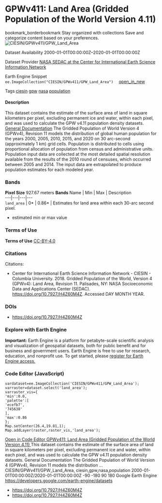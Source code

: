  
#  GPWv411: Land Area (Gridded Population of the World Version 4.11) 
bookmark_borderbookmark Stay organized with collections  Save and categorize content based on your preferences. 
![CIESIN/GPWv411/GPW_Land_Area](https://developers.google.com/earth-engine/datasets/images/CIESIN/CIESIN_GPWv411_GPW_Land_Area_sample.png) 

Dataset Availability
    2000-01-01T00:00:00Z–2020-01-01T00:00:00Z 

Dataset Provider
     [ NASA SEDAC at the Center for International Earth Science Information Network ](https://doi.org/10.7927/H4Z60M4Z) 

Earth Engine Snippet
     `    ee.ImageCollection("CIESIN/GPWv411/GPW_Land_Area")   ` [ open_in_new ](https://code.earthengine.google.com/?scriptPath=Examples:Datasets/CIESIN/CIESIN_GPWv411_GPW_Land_Area) 

Tags
     [ciesin](https://developers.google.com/earth-engine/datasets/tags/ciesin) [gpw](https://developers.google.com/earth-engine/datasets/tags/gpw) [nasa](https://developers.google.com/earth-engine/datasets/tags/nasa) [population](https://developers.google.com/earth-engine/datasets/tags/population)
#### Description
This dataset contains the estimate of the surface area of land in square kilometers per pixel, excluding permanent ice and water, within each pixel, and was used to calculate the GPW v4.11 population density datasets.
[General Documentation](https://beta.sedac.ciesin.columbia.edu/data/set/gpw-v4-quality-indicators/docs)
The Gridded Population of World Version 4 (GPWv4), Revision 11 models the distribution of global human population for the years 2000, 2005, 2010, 2015, and 2020 on 30 arc-second (approximately 1 km) grid cells. Population is distributed to cells using proportional allocation of population from census and administrative units. Population input data are collected at the most detailed spatial resolution available from the results of the 2010 round of censuses, which occurred between 2005 and 2014. The input data are extrapolated to produce population estimates for each modeled year.
### Bands
**Pixel Size** 927.67 meters 
**Bands**
Name | Min | Max | Description  
---|---|---|---  
`land_area` |  0*  |  0.86*  | Estimates for land area within each 30-arc second pixel.  
* estimated min or max value 
### Terms of Use
**Terms of Use**
[CC-BY-4.0](https://spdx.org/licenses/CC-BY-4.0.html)
### Citations
Citations:
  * Center for International Earth Science Information Network - CIESIN - Columbia University. 2018. Gridded Population of the World, Version 4 (GPWv4): Land Area, Revision 11. Palisades, NY: NASA Socioeconomic Data and Applications Center (SEDAC). <https://doi.org/10.7927/H4Z60M4Z>. Accessed DAY MONTH YEAR.


### DOIs
  * [ https://doi.org/10.7927/H4Z60M4Z ](https://doi.org/10.7927/H4Z60M4Z)


### Explore with Earth Engine
**Important:** Earth Engine is a platform for petabyte-scale scientific analysis and visualization of geospatial datasets, both for public benefit and for business and government users. Earth Engine is free to use for research, education, and nonprofit use. To get started, please [register for Earth Engine access.](https://console.cloud.google.com/earth-engine)
### Code Editor (JavaScript)
```
vardataset=ee.ImageCollection('CIESIN/GPWv411/GPW_Land_Area');
varraster=dataset.select('land_area');
varraster_vis={
'min':0.0,
'palette':[
'ecefb7',
'745638'
],
'max':0.86
};
Map.setCenter(26.4,19.81,1);
Map.addLayer(raster,raster_vis,'land_area');
```
[ Open in Code Editor ](https://code.earthengine.google.com/?scriptPath=Examples:Datasets/CIESIN/CIESIN_GPWv411_GPW_Land_Area)
[ GPWv411: Land Area (Gridded Population of the World Version 4.11) ](https://developers.google.com/earth-engine/datasets/catalog/CIESIN_GPWv411_GPW_Land_Area)
This dataset contains the estimate of the surface area of land in square kilometers per pixel, excluding permanent ice and water, within each pixel, and was used to calculate the GPW v4.11 population density datasets. General Documentation The Gridded Population of World Version 4 (GPWv4), Revision 11 models the distribution …
CIESIN/GPWv411/GPW_Land_Area, ciesin,gpw,nasa,population 
2000-01-01T00:00:00Z/2020-01-01T00:00:00Z
-90 -180 90 180 
Google Earth Engine
https://developers.google.com/earth-engine/datasets
  * [ https://doi.org/10.7927/H4Z60M4Z ](https://doi.org/https://doi.org/10.7927/H4Z60M4Z)
  * [ https://doi.org/10.7927/H4Z60M4Z ](https://doi.org/https://developers.google.com/earth-engine/datasets/catalog/CIESIN_GPWv411_GPW_Land_Area)



